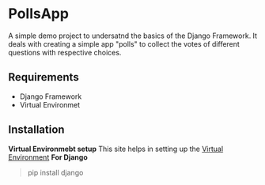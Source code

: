 # PollsApp
A simple demo project to undersatnd the basics of the Django Framework. It deals with creating a simple app "polls" to collect the votes of different questions with respective choices.
## Requirements
- Django Framework
- Virtual Environmet
## Installation
**Virtual Environmebt setup**
This site helps in setting up the [Virtual Environment](https://www.geeksforgeeks.org/creating-python-virtual-environment-windows-linux/)
**For Django**
> pip install django
